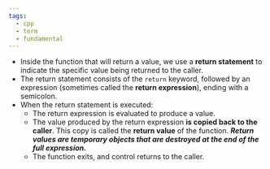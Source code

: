 ```yaml
---
tags:
  - cpp
  - term
  - fundamental
---
```

- Inside the function that will return a value, we use a **return statement** to indicate the specific value being returned to the caller.
- The return statement consists of the `return` keyword, followed by an expression (sometimes called the **return expression**), ending with a semicolon.
- When the return statement is executed:
	- The return expression is evaluated to produce a value.
	- The value produced by the return expression **is copied back to the caller**. This copy is called the **return value** of the function. ***Return values are temporary objects that are destroyed at the end of the full expression.***
	- The function exits, and control returns to the caller.